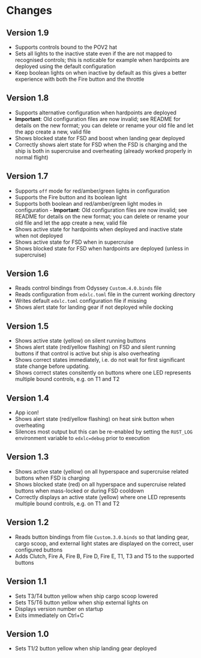 # Changes

## Version 1.9

- Supports controls bound to the POV2 hat
- Sets all lights to the inactive state even if the are not mapped to recognised
  controls; this is noticable for example when hardpoints are deployed using the
  default configuration
- Keep boolean lights on when inactive by default as this gives a better
  experience with both the Fire button and the throttle

## Version 1.8

- Supports alternative configuration when hardpoints are deployed
- **Important**: Old configuration files are now invalid; see README for
  details on the new format; you can delete or rename your old file and let
  the app create a new, valid file
- Shows blocked state for FSD and boost when landing gear deployed
- Correctly shows alert state for FSD when the FSD is charging and the ship is
  both in supercruise and overheating (already worked properly in normal flight)

## Version 1.7

- Supports `off` mode for red/amber/green lights in configuration
- Supports the Fire button and its boolean light
- Supports both boolean and red/amber/green light modes in configuration -
  **Important**: Old configuration files are now invalid; see README for
  details on the new format; you can delete or rename your old file and let
  the app create a new, valid file
- Shows active state for hardpoints when deployed and inactive state when not
  deployed
- Shows active state for FSD when in supercruise
- Shows blocked state for FSD when hardpoints are deployed (unless in
  supercruise)

## Version 1.6

- Reads control bindings from Odyssey `Custom.4.0.binds` file
- Reads configuration from `edxlc.toml` file in the current working directory
- Writes default `edxlc.toml` configuration file if missing
- Shows alert state for landing gear if not deployed while docking

## Version 1.5

- Shows active state (yellow) on silent running buttons
- Shows alert state (red/yellow flashing) on FSD and silent running buttons if
  that control is active but ship is also overheating
- Shows correct states immediately, i.e. do not wait for first significant state
  change before updating.
- Shows correct states consitently on buttons where one LED represents multiple
  bound controls, e.g. on T1 and T2

## Version 1.4

- App icon!
- Shows alert state (red/yellow flashing) on heat sink button when overheating
- Silences most output but this can be re-enabled by setting the `RUST_LOG`
  environment variable to `edxlc=debug` prior to execution

## Version 1.3

- Shows active state (yellow) on all hyperspace and supercruise related buttons
  when FSD is charging
- Shows blocked state (red) on all hyperspace and supercruise related buttons
  when mass-locked or during FSD cooldown
- Correctly displays an active state (yellow) where one LED represents multiple
  bound controls, e.g. on T1 and T2

## Version 1.2

- Reads button bindings from file `Custom.3.0.binds` so that landing gear,
  cargo scoop, and external light states are displayed on the correct, user
  configured buttons
- Adds Clutch, Fire A, Fire B, Fire D, Fire E, T1, T3 and T5 to the supported
  buttons

## Version 1.1

- Sets T3/T4 button yellow when ship cargo scoop lowered
- Sets T5/T6 button yellow when ship external lights on
- Displays version number on startup
- Exits immediately on Ctrl+C

## Version 1.0

- Sets T1/2 button yellow when ship landing gear deployed
